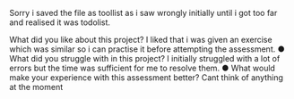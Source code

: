 Sorry i saved the file as toollist as i saw wrongly initially until i got too far and realised it was todolist.


What did you like about this project?
I liked that i was given an exercise which was similar so i can practise it before attempting the assessment.
●  	What did you struggle with in this project?
I initially struggled with a lot of errors but the time was sufficient for me to resolve them.
●  	What would make your experience with this assessment better?
Cant think of anything at the moment
